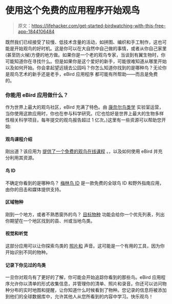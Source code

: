 # 使用这个免费的应用程序开始观鸟

> 原文：<https://lifehacker.com/get-started-birdwatching-with-this-free-app-1844106484>

既然我们已经接受了较慢、低技术含量的活动，如拼图、编织和手工制作，这也可能是开始观鸟的好时机。这是你可以在大自然中自己做的事情，或者从你自己家里(甚至防火梯)方便的地方做。如果你是一个老的观鸟专家，当谈到有翼生物时，你可能知道你在寻找什么。但是如果你是这个爱好的新手，可能很难知道从哪里开始以及如何开始。你会拿起望远镜去公园吗？你怎么知道你找到的是哪种鸟？无论你是观鸟艺术的新手还是老手，eBird 应用程序 都可能有所帮助——而且是免费的。



### 你能用 eBird 应用做什么？

作为世界上最大的观鸟社区，eBird 充满了特色。由 [康奈尔鸟类学](https://www.birds.cornell.edu/home/) 实验室运营，当你使用这款应用时，你也在参与科学研究。(它也恰好是世界上最大的生物多样性相关科学项目，每年提交的观鸟报告超过 1 亿次。)这里有一些资源可以帮助您开始:

#### 观鸟课程介绍

刚出道？该应用为 [提供了一个免费的观鸟在线课程](https://academy.allaboutbirds.org/product/ebird-essentials/) 。，以及如何使用 eBird 并充分利用其资源。

#### 鸟 ID

不确定你看到的是哪种鸟？ [梅林鸟 ID](https://merlin.allaboutbirds.org/?__hstc=60209138.4f22b8e79f76b0eb20ca20e3a6e44140.1591889264640.1592687289323.1592689528878.3&__hssc=60209138.6.1592689528878&__hsfp=1380677663) 是一款免费的全球鸟 ID 和野外指南应用，由你的目击和媒体提供支持。

#### 区域物种

刚到一个地方，或者不熟悉窗外的鸟？ [目标物种](https://ebird.org/targets) 功能会给你一个优先列表，列出你期望在一个地区找到的县、州或当地鸟类。

#### 视觉和听觉

这部分应用可以让你探索鸟类的 [照片和](https://ebird.org/media/catalog) 声音。这可能是一个有用的工具，因为你开始识别不同的物种。

#### 记录下你见过的鸟类

一旦你对观鸟有了更好的了解，你可能会开始追踪你看到的那些鸟。eBird 应用程序允许你以清单的形式收集信息，并管理你的清单、照片和录音。你还可以访问物种分布的实时地图和提醒，让你知道什么时候看到了物种。您记录的信息将被添加到他们的全球数据库中，允许其他人从您所看到的内容中学习。快乐观鸟！